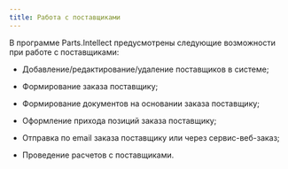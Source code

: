 ```yaml
---
title: Работа с поставщиками
---
```

В программе Parts.Intellect предусмотрены следующие возможности при работе с поставщиками:

- Добавление/редактирование/удаление поставщиков в системе;

- Формирование заказа поставщику;

- Формирование документов на основании заказа поставщику;

- Оформление прихода позиций заказа поставщику;

- Отправка по email заказа поставщику или через сервис-веб-заказ;

- Проведение расчетов с поставщиками.